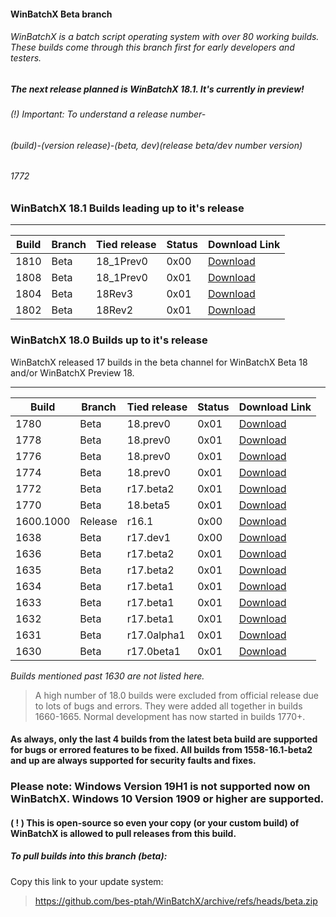 #### WinBatchX Beta branch
###### WinBatchX is a batch script operating system with over 80 working builds. These builds come through this branch first for early developers and testers.

##### The next release planned is WinBatchX 18.1. It's currently in preview!

###### (!) Important: To understand a release number-

###### (build)-(version release)-(beta, dev)(release beta/dev number version)
###### 1772

### WinBatchX 18.1 Builds leading up to it's release

***
Build | Branch | Tied release | Status | Download Link |
------|--------|--------------|--------|---------------|
1810 | Beta | 18_1Prev0 | 0x00 | [Download](https://github.com/bes-ptah/WinBatchX/releases/download/1810/18.1810.zip) |
1808 | Beta | 18_1Prev0 | 0x01 | [Download](https://github.com/bes-ptah/WinBatchX/releases/download/1808/18.1808.zip) |
1804 | Beta | 18Rev3 | 0x01 | [Download](https://github.com/bes-ptah/WinBatchX/releases/download/1804/18.1804.zip) |
1802 | Beta | 18Rev2 | 0x01 | [Download](https://github.com/bes-ptah/WinBatchX/releases/download/1802/18.1802.zip) |




### WinBatchX 18.0 Builds up to it's release

WinBatchX released 17 builds in the beta channel for WinBatchX Beta 18 and/or WinBatchX Preview 18.

***
Build | Branch | Tied release | Status | Download Link |
------|--------|--------------|--------|---------------|
1780 | Beta | 18.prev0 | 0x01 | [Download](https://github.com/bes-ptah/WinBatchX/releases/download/1780/WBX_BUILD_1780.zip) |
1778 | Beta | 18.prev0 | 0x01 | [Download](https://github.com/bes-ptah/WinBatchX/releases/download/1778/WBX_BUILD_1778.zip) |
1776 | Beta | 18.prev0 | 0x01 | [Download](https://github.com/bes-ptah/WinBatchX/releases/download/1776/WBX_BUILD_1776.zip) |
1774 | Beta | 18.prev0  | 0x01 | [Download](https://github.com/bes-ptah/WinBatchX/releases/download/1774/WBX_BUILD_1774.zip) |
1772 | Beta | r17.beta2 | 0x01 | [Download](https://github.com/bes-ptah/WinBatchX/releases/download/1772/WBX_BUILD_1772.zip) |
1770 | Beta | 18.beta5  | 0x01 | [Download](https://github.com/bes-ptah/WinBatchX/releases/download/1770/WBX_BUILD_1770.zip) |
1600.1000 | Release | r16.1 | 0x00 | [Download](https://github.com/bes-ptah/WinBatchX/releases/download/1601-16.1/WinBatchXr1600.1000.zip) |
1638 | Beta | r17.dev1 | 0x00 | [Download](https://github.com/bes-ptah/WinBatchX/releases/download/1638/WinBatchXBuild1638.zip) |
1636 | Beta | r17.beta2 | 0x01 | [Download](https://github.com/bes-ptah/WinBatchX/releases/download/1636/WinBatchXBuild1636.zip) |
1635 | Beta | r17.beta2 | 0x01 | [Download](https://github.com/bes-ptah/WinBatchX/releases/download/1635/WinBatchXBuild1635.zip) |
1634 | Beta | r17.beta1 | 0x01 | [Download](https://github.com/bes-ptah/WinBatchX/releases/download/1634/WinBatchXBuild1634.zip) |
1633 | Beta | r17.beta1 | 0x01 | [Download](https://github.com/bes-ptah/WinBatchX/releases/download/1633/WinBatchXBuild1633.zip) |
1632 | Beta | r17.beta1 | 0x01 | [Download](https://github.com/bes-ptah/WinBatchX/releases/download/1632-17.0-dev/WinBatchXBuild1632.zip) |
1631 | Beta | r17.0alpha1 | 0x01 | [Download](https://github.com/bes-ptah/WinBatchX/releases/download/1631-17.0alpha1/WinBatchXBuild1631.zip) |
1630 | Beta | r17.0beta1 | 0x01 | [Download](https://github.com/bes-ptah/WinBatchX/releases/download/1630-17.0beta.1/WinBatchXBuild1630.zip) |

*Builds mentioned past 1630 are not listed here.*


> A high number of 18.0 builds were excluded from official release due to lots of bugs and errors. They were added all together in builds 1660-1665. Normal development has now started in builds 1770+.

#### As always, only the last 4 builds from the latest beta build are supported for bugs or errored features to be fixed. All builds from 1558-16.1-beta2 and up are always supported for security faults and fixes.

### Please note: Windows Version 19H1 is not supported now on WinBatchX. Windows 10 Version 1909 or higher are supported.

#### ( ! ) This is open-source so even your copy (or your custom build) of WinBatchX is allowed to pull releases from this build.

##### To pull builds into this branch (beta):

Copy this link to your update system:

> https://github.com/bes-ptah/WinBatchX/archive/refs/heads/beta.zip





